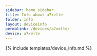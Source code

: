```yaml
---
sidebar: home_sidebar
title: Info about a7xelte
folder: info
layout: deviceinfo
permalink: /devices/a7xelte/
device: a7xelte
---
```

{% include templates/device_info.md %}
